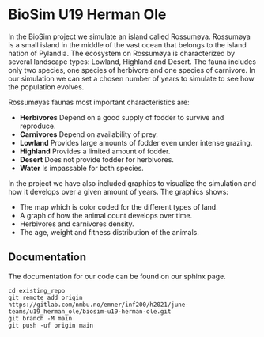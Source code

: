 # BioSim U19 Herman Ole

In the BioSim project we simulate an island called Rossumøya. Rossumøya is a small island in 
the middle of the vast ocean that belongs to the island nation of Pylandia. The ecosystem on 
Rossumøya is characterized by several landscape types: Lowland, Highland and Desert. 
The fauna includes only two species, one species of herbivore and one species of carnivore. 
In our simulation we can set a chosen number of years to simulate to see how the population 
evolves. 

Rossumøyas faunas most important characteristics are: 
* **Herbivores** Depend on a good supply of fodder to survive and reproduce.
* **Carnivores** Depend on availability of prey.
* **Lowland** Provides large amounts of fodder even under intense grazing.
* **Highland** Provides a limited amount of fodder.
* **Desert** Does not provide fodder for herbivores.
* **Water** Is impassable for both species. 

In the project we have also included graphics to visualize the simulation and how it develops over
a given amount of years. 
The graphics shows:
* The map which is color coded for the different types of land. 
* A graph of how the animal count develops over time.
* Herbivores and carnivores density.
* The age, weight and fitness distribution of the animals. 

## Documentation
The documentation for our code can be found on our sphinx page. 

```
cd existing_repo
git remote add origin https://gitlab.com/nmbu.no/emner/inf200/h2021/june-teams/u19_herman_ole/biosim-u19-herman-ole.git
git branch -M main
git push -uf origin main
```
